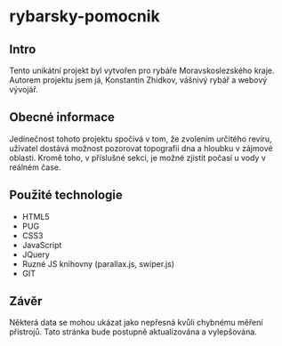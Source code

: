 # rybarsky-pomocnik

## Intro

Tento unikátní projekt byl vytvořen pro rybáře Moravskoslezského kraje. Autorem projektu jsem já, Konstantin Zhidkov, vášnivý rybář a webový vývojář.

## Obecné informace

Jedinečnost tohoto projektu spočívá v tom, že zvolením určitého revíru, uživatel dostává možnost pozorovat topografii dna a hloubku v zájmové oblasti. Kromě toho, v příslušné sekci, je možné zjistit počasí u vody v reálném čase.

## Použité technologie

* HTML5
* PUG
* CSS3
* JavaScript
* JQuery
* Ruzné JS knihovny (parallax.js, swiper.js)
* GIT

## Závěr

Některá data se mohou ukázat jako nepřesná kvůli chybnému měření přístrojů. Tato stránka bude postupně aktualizována a vylepšována.
